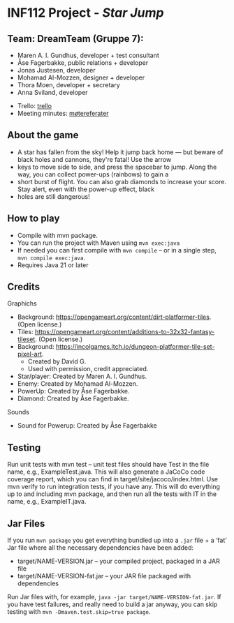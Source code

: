 # INF112 Project - _Star Jump_

## Team: **DreamTeam** (Gruppe 7):

- Maren A. I. Gundhus, developer + test consultant
- Åse Fagerbakke, public relations + developer
- Jonas Justesen, developer
- Mohamad Al-Mozzen, designer + developer
- Thora Moen, developer + secretary
- Anna Sviland, developer

* Trello: [trello](https://trello.com/b/g0zg5tGH/inf112)
* Meeting minutes: [møtereferater](doc/meetingMinutes.md)

## About the game

* A star has fallen from the sky! Help it jump back home — but beware of black holes and cannons, they're fatal! Use the arrow 
* keys to move side to side, and press the spacebar to jump. Along the way, you can collect power-ups (rainbows) to gain a
* short burst of flight. You can also grab diamonds to increase your score. Stay alert, even with the power-up effect, black
* holes are still dangerous!

## How to play

- Compile with mvn package.
- You can run the project with Maven using `mvn exec:java`
- If needed you can first compile with `mvn compile` – or in a single step, `mvn compile exec:java`.
- Requires Java 21 or later

## Credits

Graphichs

- Background: https://opengameart.org/content/dirt-platformer-tiles. (Open license.)
- Tiles: https://opengameart.org/content/additions-to-32x32-fantasy-tileset. (Open license.)
- Background: https://incolgames.itch.io/dungeon-platformer-tile-set-pixel-art.
  - Created by David G.
  - Used with permission, credit appreciated.
- Star/player: Created by Maren A. I. Gundhus.
- Enemy: Created by Mohamad Al-Mozzen.
- PowerUp: Created by Åse Fagerbakke.
- Diamond: Created by Åse Fagerbakke.

Sounds

- Sound for Powerup: Created by Åse Fagerbakke

## Testing

Run unit tests with mvn test – unit test files should have Test in the file name, e.g., ExampleTest.java. This will also generate a JaCoCo code coverage report, which you can find in target/site/jacoco/index.html.
Use mvn verify to run integration tests, if you have any. This will do everything up to and including mvn package, and then run all the tests with IT in the name, e.g., ExampleIT.java.

## Jar Files

If you run `mvn package` you get everything bundled up into a `.jar` file + a ‘fat’ Jar file where all the necessary dependencies have been added:

- target/NAME-VERSION.jar – your compiled project, packaged in a JAR file
- target/NAME-VERSION-fat.jar – your JAR file packaged with dependencies

Run Jar files with, for example, `java -jar target/NAME-VERSION-fat.jar`.
If you have test failures, and really need to build a jar anyway, you can skip testing with `mvn -Dmaven.test.skip=true package`.
